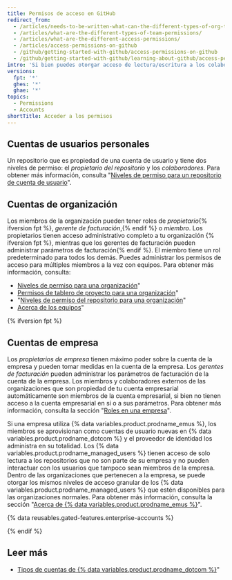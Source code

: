 ```yaml
---
title: Permisos de acceso en GitHub
redirect_from:
  - /articles/needs-to-be-written-what-can-the-different-types-of-org-team-permissions-do/
  - /articles/what-are-the-different-types-of-team-permissions/
  - /articles/what-are-the-different-access-permissions/
  - /articles/access-permissions-on-github
  - /github/getting-started-with-github/access-permissions-on-github
  - /github/getting-started-with-github/learning-about-github/access-permissions-on-github
intro: 'Si bien puedes otorgar acceso de lectura/escritura a los colaboradores en un repositorio personal, los miembros de una organización pueden tener más permisos de acceso granular para los repositorios de la organización.'
versions:
  fpt: '*'
  ghes: '*'
  ghae: '*'
topics:
  - Permissions
  - Accounts
shortTitle: Acceder a los permisos
---
```


## Cuentas de usuarios personales

Un repositorio que es propiedad de una cuenta de usuario y tiene dos niveles de permiso: el *propietario del repositorio* y los *colaboradores*. Para obtener más información, consulta "[Niveles de permiso para un repositorio de cuenta de usuario](/articles/permission-levels-for-a-user-account-repository)".

## Cuentas de organización

Los miembros de la organización pueden tener roles de *propietario*{% ifversion fpt %}, *gerente de facturación*,{% endif %} o *miembro*. Los propietarios tienen acceso administrativo completo a tu organización {% ifversion fpt %}, mientras que los gerentes de facturación pueden administrar parámetros de facturación{% endif %}. El miembro tiene un rol predeterminado para todos los demás. Puedes administrar los permisos de acceso para múltiples miembros a la vez con equipos. Para obtener más información, consulta:
- [Niveles de permiso para una organización](/articles/permission-levels-for-an-organization)"
- [Permisos de tablero de proyecto para una organización](/articles/project-board-permissions-for-an-organization)"
- "[Niveles de permiso del repositorio para una organización](/articles/repository-permission-levels-for-an-organization)"
- [Acerca de los equipos](/articles/about-teams)"

{% ifversion fpt %}

## Cuentas de empresa

Los *propietarios de empresa* tienen máximo poder sobre la cuenta de la empresa y pueden tomar medidas en la cuenta de la empresa. Los *gerentes de facturación* pueden administrar los parámetros de facturación de la cuenta de la empresa. Los miembros y colaboradores externos de las organizaciones que son propiedad de tu cuenta empresarial automáticamente son miembros de la cuenta empresarial, si bien no tienen acceso a la cuenta empresarial en sí o a sus parámetros. Para obtener más información, consulta la sección "[Roles en una empresa](/github/setting-up-and-managing-your-enterprise/roles-in-an-enterprise)".

Si una empresa utiliza {% data variables.product.prodname_emus %}, los miembros se aprovisionan como cuentas de usuario nuevas en {% data variables.product.prodname_dotcom %} y el proveedor de identidad los administra en su totalidad. Los {% data variables.product.prodname_managed_users %} tienen acceso de solo lectura a los repositorios que no son parte de su empresa y no pueden interactuar con los usuarios que tampoco sean miembros de la empresa. Dentro de las organizaciones que pertenecen a la empresa, se puede otorgar los mismos niveles de acceso granular de los {% data variables.product.prodname_managed_users %} que estén disponibles para las organizaciones normales. Para obtener más información, consulta la sección "[Acerca de {% data variables.product.prodname_emus %}](/github/setting-up-and-managing-your-enterprise/managing-your-enterprise-users-with-your-identity-provider/about-enterprise-managed-users)".

{% data reusables.gated-features.enterprise-accounts %}

{% endif %}

## Leer más

- [Tipos de cuentas de {% data variables.product.prodname_dotcom %}](/articles/types-of-github-accounts)"
